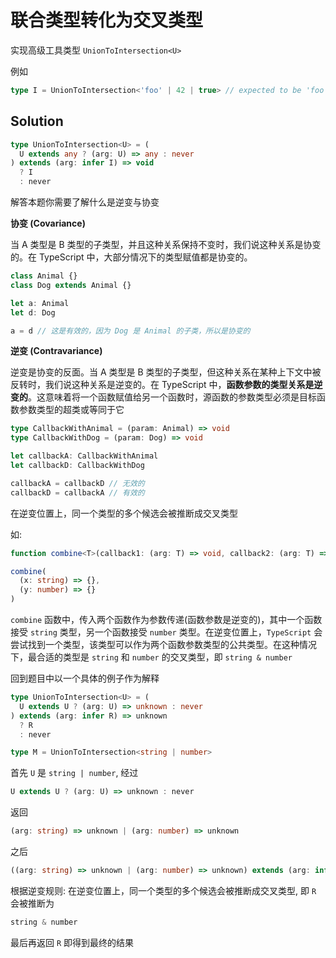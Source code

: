 # 联合类型转化为交叉类型

实现高级工具类型 `UnionToIntersection<U>`

例如

```ts
type I = UnionToIntersection<'foo' | 42 | true> // expected to be 'foo' & 42 & true
```

## Solution

```ts
type UnionToIntersection<U> = (
  U extends any ? (arg: U) => any : never
) extends (arg: infer I) => void
  ? I
  : never
```

解答本题你需要了解什么是逆变与协变

**协变 (Covariance)**

当 A 类型是 B 类型的子类型，并且这种关系保持不变时，我们说这种关系是协变的。在 TypeScript 中，大部分情况下的类型赋值都是协变的。

```ts
class Animal {}
class Dog extends Animal {}

let a: Animal
let d: Dog

a = d // 这是有效的，因为 Dog 是 Animal 的子类，所以是协变的
```

**逆变 (Contravariance)**

逆变是协变的反面。当 A 类型是 B 类型的子类型，但这种关系在某种上下文中被反转时，我们说这种关系是逆变的。在 TypeScript 中，**函数参数的类型关系是逆变的**。这意味着将一个函数赋值给另一个函数时，源函数的参数类型必须是目标函数参数类型的超类或等同于它

```ts
type CallbackWithAnimal = (param: Animal) => void
type CallbackWithDog = (param: Dog) => void

let callbackA: CallbackWithAnimal
let callbackD: CallbackWithDog

callbackA = callbackD // 无效的
callbackD = callbackA // 有效的
```

在逆变位置上，同一个类型的多个候选会被推断成交叉类型

如:

```ts
function combine<T>(callback1: (arg: T) => void, callback2: (arg: T) => void) {}

combine(
  (x: string) => {},
  (y: number) => {}
)
```

`combine` 函数中，传入两个函数作为参数传递(函数参数是逆变的)，其中一个函数接受 `string` 类型，另一个函数接受 `number` 类型。在逆变位置上，`TypeScript` 会尝试找到一个类型，该类型可以作为两个函数参数类型的公共类型。在这种情况下，最合适的类型是 `string` 和 `number` 的交叉类型，即 `string & number`

回到题目中以一个具体的例子作为解释

```ts
type UnionToIntersection<U> = (
  U extends U ? (arg: U) => unknown : never
) extends (arg: infer R) => unknown
  ? R
  : never

type M = UnionToIntersection<string | number>
```

首先 `U` 是 `string | number`, 经过

```ts
U extends U ? (arg: U) => unknown : never
```

返回

```ts
(arg: string) => unknown | (arg: number) => unknown
```

之后

```ts
((arg: string) => unknown | (arg: number) => unknown) extends (arg: infer R) => unknown ? R : never
```

根据逆变规则: 在逆变位置上，同一个类型的多个候选会被推断成交叉类型, 即 `R` 会被推断为

```ts
string & number
```

最后再返回 `R` 即得到最终的结果
